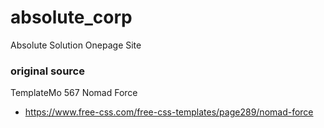 # absolute_corp
Absolute Solution Onepage Site

### original source

TemplateMo 567 Nomad Force

- https://www.free-css.com/free-css-templates/page289/nomad-force

